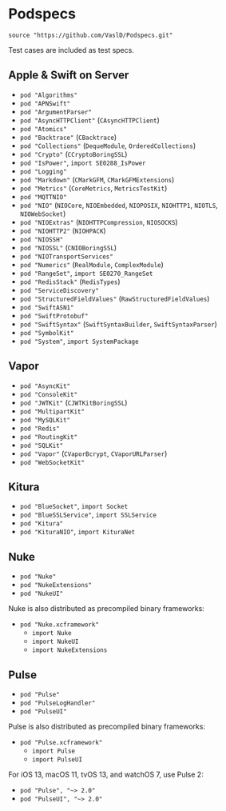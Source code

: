 # Podspecs

`source "https://github.com/VaslD/Podspecs.git"`

Test cases are included as test specs.

## Apple & Swift on Server

- `pod "Algorithms"`
- `pod "APNSwift"`
- `pod "ArgumentParser"`
- `pod "AsyncHTTPClient"` (`CAsyncHTTPClient`)
- `pod "Atomics"`
- `pod "Backtrace"` (`CBacktrace`)
- `pod "Collections"` (`DequeModule`, `OrderedCollections`)
- `pod "Crypto"` (`CCryptoBoringSSL`)
- `pod "IsPower"`, `import SE0288_IsPower`
- `pod "Logging"`
- `pod "Markdown"` (`CMarkGFM`, `CMarkGFMExtensions`)
- `pod "Metrics"` (`CoreMetrics`, `MetricsTestKit`)
- `pod "MQTTNIO"`
- `pod "NIO"` (`NIOCore`, `NIOEmbedded`, `NIOPOSIX`, `NIOHTTP1`, `NIOTLS`, `NIOWebSocket`)
- `pod "NIOExtras"` (`NIOHTTPCompression`, `NIOSOCKS`)
- `pod "NIOHTTP2"` (`NIOHPACK`)
- `pod "NIOSSH"`
- `pod "NIOSSL"` (`CNIOBoringSSL`)
- `pod "NIOTransportServices"`
- `pod "Numerics"` (`RealModule`, `ComplexModule`)
- `pod "RangeSet"`, `import SE0270_RangeSet`
- `pod "RedisStack"` (`RedisTypes`)
- `pod "ServiceDiscovery"`
- `pod "StructuredFieldValues"` (`RawStructuredFieldValues`)
- `pod "SwiftASN1"`
- `pod "SwiftProtobuf"`
- `pod "SwiftSyntax"` (`SwiftSyntaxBuilder`, `SwiftSyntaxParser`)
- `pod "SymbolKit"`
- `pod "System"`, `import SystemPackage`

## Vapor

- `pod "AsyncKit"`
- `pod "ConsoleKit"`
- `pod "JWTKit"` (`CJWTKitBoringSSL`)
- `pod "MultipartKit"`
- `pod "MySQLKit"`
- `pod "Redis"`
- `pod "RoutingKit"`
- `pod "SQLKit"`
- `pod "Vapor"` (`CVaporBcrypt`, `CVaporURLParser`)
- `pod "WebSocketKit"`

## Kitura

- `pod "BlueSocket"`, `import Socket`
- `pod "BlueSSLService"`, `import SSLService`
- `pod "Kitura"`
- `pod "KituraNIO"`, `import KituraNet`

## Nuke

- `pod "Nuke"`
- `pod "NukeExtensions"`
- `pod "NukeUI"`

Nuke is also distributed as precompiled binary frameworks:

- `pod "Nuke.xcframework"`
  - `import Nuke`
  - `import NukeUI`
  - `import NukeExtensions`


## Pulse

- `pod "Pulse"`
- `pod "PulseLogHandler"`
- `pod "PulseUI"`

Pulse is also distributed as precompiled binary frameworks:

- `pod "Pulse.xcframework"`
  - `import Pulse`
  - `import PulseUI`


For iOS 13, macOS 11, tvOS 13, and watchOS 7, use Pulse 2:

- `pod "Pulse", "~> 2.0"`
- `pod "PulseUI", "~> 2.0"`

